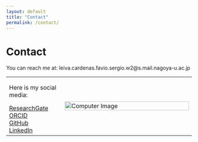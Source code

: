 ```yaml
---
layout: default
title: "Contact"
permalink: /contact/
---
```


# Contact
<p>You can reach me at: leiva.cardenas.favio.sergio.w2@s.mail.nagoya-u.ac.jp</p>
<table style="width: 100%;">
  <tr>
    <td style="vertical-align: top; width: 30%;"> 
      <div class="contact-icons">
      <p>Here is my social media:</p>
        <a href="https://www.researchgate.net/profile/Favio-Leiva/research" target="_blank">
          <i class="fab fa-researchgate"></i> ResearchGate
        </a><br>
        <a href="https://orcid.org/0000-0001-9315-3097" target="_blank">
          <i class="fab fa-orcid"></i> ORCID
        </a><br>
        <a href="https://github.com/Favioleiva" target="_blank">
          <i class="fab fa-github"></i> GitHub
        </a><br>
        <a href="https://www.linkedin.com/in/favioleivacardenas/" target="_blank">
          <i class="fab fa-linkedin"></i> LinkedIn
        </a>
      </div>
    </td>
    <td style="vertical-align: middle; width: 70%;">
      <img src="/images/2.Computer.jpg" alt="Computer Image" style="width: 100%; height: auto;">
    </td>
  </tr>
</table>

